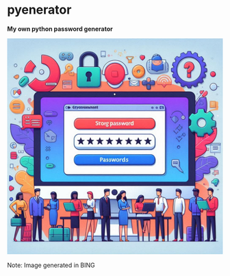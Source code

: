 # pyenerator

**My own python password generator**


![Python Password generator (PPG)](./passwordgentool.png)


Note: Image generated in BING

